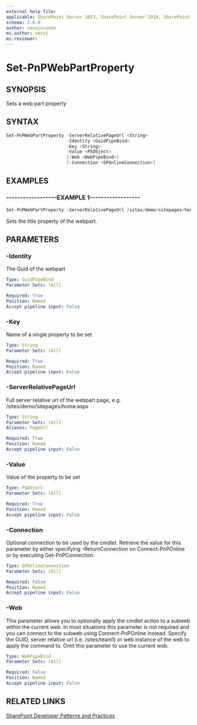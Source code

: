 ```yaml
---
external help file:
applicable: SharePoint Server 2013, SharePoint Server 2016, SharePoint Online
schema: 2.0.0
author: vesajuvonen
ms.author: vesaj
ms.reviewer:
---
```

# Set-PnPWebPartProperty

## SYNOPSIS
Sets a web part property

## SYNTAX 

```powershell
Set-PnPWebPartProperty -ServerRelativePageUrl <String>
                       -Identity <GuidPipeBind>
                       -Key <String>
                       -Value <PSObject>
                       [-Web <WebPipeBind>]
                       [-Connection <SPOnlineConnection>]
```

## EXAMPLES

### ------------------EXAMPLE 1------------------
```powershell
Set-PnPWebPartProperty -ServerRelativePageUrl /sites/demo/sitepages/home.aspx -Identity ccd2c98a-c9ae-483b-ae72-19992d583914 -Key "Title" -Value "New Title" 
```

Sets the title property of the webpart.

## PARAMETERS

### -Identity
The Guid of the webpart

```yaml
Type: GuidPipeBind
Parameter Sets: (All)

Required: True
Position: Named
Accept pipeline input: False
```

### -Key
Name of a single property to be set

```yaml
Type: String
Parameter Sets: (All)

Required: True
Position: Named
Accept pipeline input: False
```

### -ServerRelativePageUrl
Full server relative url of the webpart page, e.g. /sites/demo/sitepages/home.aspx

```yaml
Type: String
Parameter Sets: (All)
Aliases: PageUrl

Required: True
Position: Named
Accept pipeline input: False
```

### -Value
Value of the property to be set

```yaml
Type: PSObject
Parameter Sets: (All)

Required: True
Position: Named
Accept pipeline input: False
```

### -Connection
Optional connection to be used by the cmdlet. Retrieve the value for this parameter by either specifying -ReturnConnection on Connect-PnPOnline or by executing Get-PnPConnection.

```yaml
Type: SPOnlineConnection
Parameter Sets: (All)

Required: False
Position: Named
Accept pipeline input: False
```

### -Web
This parameter allows you to optionally apply the cmdlet action to a subweb within the current web. In most situations this parameter is not required and you can connect to the subweb using Connect-PnPOnline instead. Specify the GUID, server relative url (i.e. /sites/team1) or web instance of the web to apply the command to. Omit this parameter to use the current web.

```yaml
Type: WebPipeBind
Parameter Sets: (All)

Required: False
Position: Named
Accept pipeline input: False
```

## RELATED LINKS

[SharePoint Developer Patterns and Practices](http://aka.ms/sppnp)
